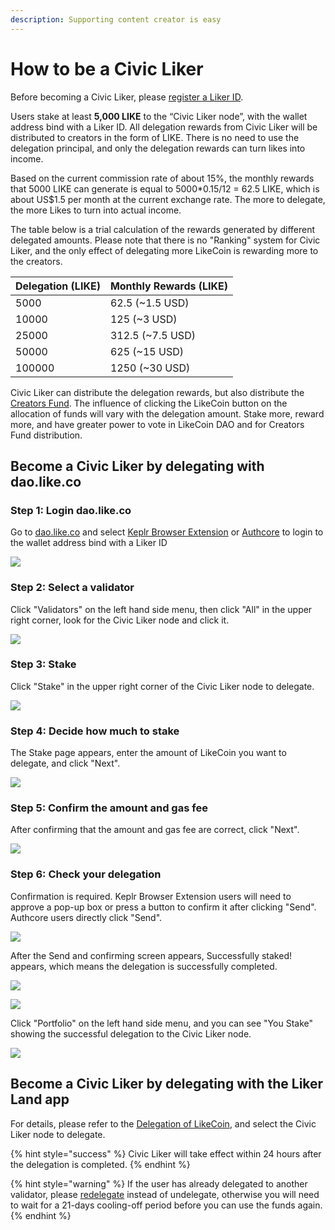```yaml
---
description: Supporting content creator is easy
---
```


# How to be a Civic Liker

Before becoming a Civic Liker, please [register a Liker ID](https://docs.like.co/user-guide/liker-id/register).

Users stake at least **5,000 LIKE** to the “Civic Liker node”, with the wallet address bind with a Liker ID. All delegation rewards from Civic Liker will be distributed to creators in the form of LIKE. There is no need to use the delegation principal, and only the delegation rewards can turn likes into income.

Based on the current commission rate of about 15%, the monthly rewards that 5000 LIKE can generate is equal to 5000\*0.15/12 = 62.5 LIKE, which is about US$1.5 per month at the current exchange rate. The more to delegate, the more Likes to turn into actual income.

The table below is a trial calculation of the rewards generated by different delegated amounts. Please note that there is no "Ranking" system for Civic Liker, and the only effect of delegating more LikeCoin is rewarding more to the creators.

| Delegation (LIKE)	 | Monthly Rewards (LIKE) |
| ------------------ | ---------------------- |
| 5000               | 62.5 (\~1.5 USD)       |
| 10000              | 125 (\~3 USD)          |
| 25000              | 312.5 (\~7.5 USD)      |
| 50000              | 625 (\~15 USD)         |
| 100000             | 1250 (\~30 USD)        |

Civic Liker can distribute the delegation rewards, but also distribute the [Creators Fund](creators-fund.md). The influence of clicking the LikeCoin button on the allocation of funds will vary with the delegation amount. Stake more, reward more, and have greater power to vote in LikeCoin DAO and for Creators Fund distribution.

## Become a Civic Liker by delegating with dao.like.co

### Step 1: Login dao.like.co

Go to [dao.like.co](https://dao.like.co) and select [Keplr Browser Extension](broken-reference) or [Authcore](../liker-id/register.md) to login to the wallet address bind with a Liker ID

![](<../../.gitbook/assets/Civic Liker Web 3-01.png>)

### Step 2: Select a validator&#xD;

Click "Validators" on the left hand side menu, then click "All" in the upper right corner, look for the Civic Liker node and click it.

![](<../../.gitbook/assets/Civic Liker Web 3-02.png>)

### Step 3: Stake

Click "Stake" in the upper right corner of the Civic Liker node to delegate.

![](<../../.gitbook/assets/Civic Liker Web 3-03.png>)

### Step 4: Decide how much to stake

The Stake page appears, enter the amount of LikeCoin you want to delegate, and click "Next".

![](<../../.gitbook/assets/Civic Liker Web 3-04.png>)

### Step 5: Confirm the amount and gas fee

After confirming that the amount and gas fee are correct, click "Next".

![](<../../.gitbook/assets/Civic Liker Web 3-05.png>)

### Step 6: Check your delegation

Confirmation is required. Keplr Browser Extension users will need to approve a pop-up box or press a button to confirm it after clicking "Send". Authcore users directly click "Send".

![](<../../.gitbook/assets/Civic Liker Web 3-06.png>)

After the Send and confirming screen appears, Successfully staked! appears, which means the delegation is successfully completed.

![](<../../.gitbook/assets/Civic Liker Web 3-07.png>)

![](<../../.gitbook/assets/Civic Liker Web 3-08.png>)

Click "Portfolio" on the left hand side menu, and you can see "You Stake" showing the successful delegation to the Civic Liker node.

![](<../../.gitbook/assets/Civic Liker Web 3-09.png>)

## Become a Civic Liker by delegating with the Liker Land app

For details, please refer to the [Delegation of LikeCoin](../../general-guides/stake/delegation-of-likecoin.md), and select the Civic Liker node to delegate.

{% hint style="success" %}
Civic Liker will take effect within 24 hours after the delegation is completed.
{% endhint %}

{% hint style="warning" %}
If the user has already delegated to another validator, please [redelegate](../../general-guides/stake/redelegation-of-likecoin.md) instead of undelegate, otherwise you will need to wait for a 21-days cooling-off period before you can use the funds again.
{% endhint %}
